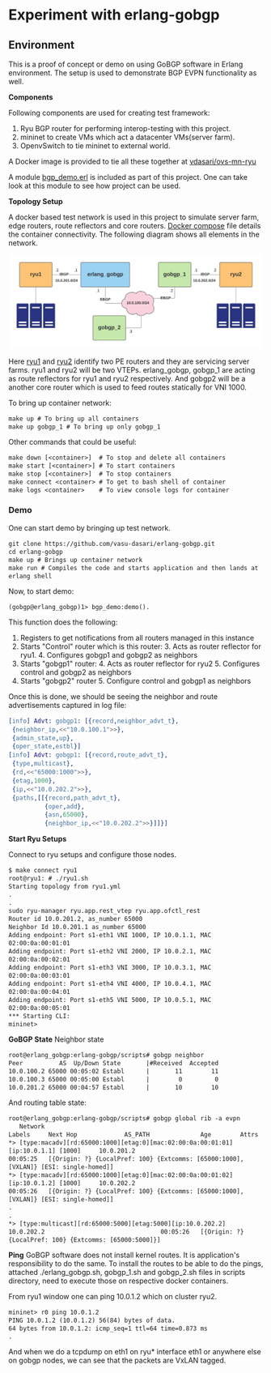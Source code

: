 Experiment with erlang-gobgp
============================

## Environment
This is a proof of concept or demo on using GoBGP software in Erlang environment. The setup is used to demonstrate BGP EVPN functionality as well.

**Components**

Following components are used for creating test framework:
1. Ryu BGP router for performing interop-testing with this project.
2. mininet to create VMs which act a datacenter VMs(server farm).
3. OpenvSwitch to tie mininet to external world.

A Docker image is provided to tie all these together at [vdasari/ovs-mn-ryu](https://hub.docker.com/r/vdasari/ovs-mn-ryu/)

A module [bgp_demo.erl](https://github.com/vasu-dasari/erlang-gobgp/blob/master/apps/examples/src/bgp_demo.erl) is included as part of this project. One can take look at this module to see how project can be used.

**Topology Setup**

A docker based test network is used in this project to simulate server farm, edge routers, route reflectors and core routers. [Docker compose](https://github.com/vasu-dasari/erlang-gobgp/blob/master/docker/docker-compose.yml) file details the container connectivity. The following diagram shows all elements in the network.

![Network Diagram](https://github.com/vasu-dasari/erlang-gobgp/blob/master/docs/Network%20Diagram.jpeg)

Here [ryu1](https://github.com/vasu-dasari/erlang-gobgp/blob/master/scripts/ryu1.yml) and [ryu2](https://github.com/vasu-dasari/erlang-gobgp/blob/master/scripts/ryu2.yml) identify two PE routers and they are servicing server farms. ryu1 and ryu2 will be two VTEPs. erlang_gobgp, gobgp_1 are acting as route reflectors for ryu1 and ryu2 respectively. And gobgp2 will be a another core router which is used to feed routes statically for VNI 1000.

To bring up container network:

    make up # To bring up all containers
    make up gobgp_1 # To bring up only gobgp_1
Other commands that could be useful:

    make down [<container>]  # To stop and delete all containers
    make start [<container>] # To start containers
    make stop [<container>]  # To stop containers
    make connect <container> # To get to bash shell of container
    make logs <container>    # To view console logs for container

### Demo
One can start demo by bringing up test network.

    git clone https://github.com/vasu-dasari/erlang-gobgp.git
    cd erlang-gobgp
    make up # Brings up container network
    make run # Compiles the code and starts application and then lands at erlang shell

Now, to start demo:

    (gobgp@erlang_gobgp)1> bgp_demo:demo().

This function does the following:

 1. Registers to get notifications from all routers managed in this instance
 2. Starts "Control" router which is this router:
	 3. Acts as router reflector for ryu1.
	 4. Configures gobgp1 and gobgp2 as neighbors
 3. Starts "gobgp1" router:
	 4. Acts as router reflector for ryu2
	 5. Configures control and gobgp2 as neighbors
4. Starts "gobgp2" router
	5. Configure control and gobgp1 as neighbors

Once this is done, we should be seeing the neighbor and route advertisements captured in log file:
```erlang
[info] Advt: gobgp1: [{record,neighbor_advt_t},
 {neighbor_ip,<<"10.0.100.1">>},
 {admin_state,up},
 {oper_state,estbl}]
[info] Advt: gobgp1: [{record,route_advt_t},
 {type,multicast},
 {rd,<<"65000:1000">>},
 {etag,1000},
 {ip,<<"10.0.202.2">>},
 {paths,[[{record,path_advt_t},
          {oper,add},
          {asn,65000},
          {neighbor_ip,<<"10.0.202.2">>}]]}]
```

**Start Ryu Setups**

Connect to ryu setups and configure those nodes.
```
$ make connect ryu1
root@ryu1: # ./ryu1.sh
Starting topology from ryu1.yml
.
.
sudo ryu-manager ryu.app.rest_vtep ryu.app.ofctl_rest
Router id 10.0.201.2, as_number 65000
Neighbor Id 10.0.201.1 as_number 65000
Adding endpoint: Port s1-eth1 VNI 1000, IP 10.0.1.1, MAC 02:00:0a:00:01:01
Adding endpoint: Port s1-eth2 VNI 2000, IP 10.0.2.1, MAC 02:00:0a:00:02:01
Adding endpoint: Port s1-eth3 VNI 3000, IP 10.0.3.1, MAC 02:00:0a:00:03:01
Adding endpoint: Port s1-eth4 VNI 4000, IP 10.0.4.1, MAC 02:00:0a:00:04:01
Adding endpoint: Port s1-eth5 VNI 5000, IP 10.0.5.1, MAC 02:00:0a:00:05:01
*** Starting CLI:
mininet>
```

**GoBGP State**
Neighbor state
```
root@erlang_gobgp:erlang-gobgp/scripts# gobgp neighbor
Peer          AS  Up/Down State       |#Received  Accepted
10.0.100.2 65000 00:05:02 Establ      |       11        11
10.0.100.3 65000 00:05:00 Establ      |        0         0
10.0.201.2 65000 00:04:57 Establ      |       10        10
```
And routing table state:
```
root@erlang_gobgp:erlang-gobgp/scripts# gobgp global rib -a evpn
   Network                                                                  Labels     Next Hop             AS_PATH              Age        Attrs
*> [type:macadv][rd:65000:1000][etag:0][mac:02:00:0a:00:01:01][ip:10.0.1.1] [1000]     10.0.201.2                                00:05:25   [{Origin: ?} {LocalPref: 100} {Extcomms: [65000:1000], [VXLAN]} [ESI: single-homed]]
*> [type:macadv][rd:65000:1000][etag:0][mac:02:00:0a:00:01:02][ip:10.0.1.2] [1000]     10.0.202.2                                00:05:26   [{Origin: ?} {LocalPref: 100} {Extcomms: [65000:1000], [VXLAN]} [ESI: single-homed]]
.
.
*> [type:multicast][rd:65000:5000][etag:5000][ip:10.0.202.2]                           10.0.202.2                                00:05:26   [{Origin: ?} {LocalPref: 100} {Extcomms: [65000:5000]}]
```
**Ping**
GoBGP software does not install kernel routes. It is application's responsibility to do the same. To install the routes to be able to do the pings, attached ./erlang_gobgp.sh, gobgp_1.sh and gobgp_2.sh files in scripts directory, need to execute those on respective docker containers.

From ryu1 window one can ping 10.0.1.2 which on cluster ryu2.
```
mininet> r0 ping 10.0.1.2
PING 10.0.1.2 (10.0.1.2) 56(84) bytes of data.
64 bytes from 10.0.1.2: icmp_seq=1 ttl=64 time=0.873 ms
.
```
And when we do a tcpdump on eth1 on ryu* interface eth1 or anywhere else on gobgp nodes, we can see that the packets are VxLAN tagged.